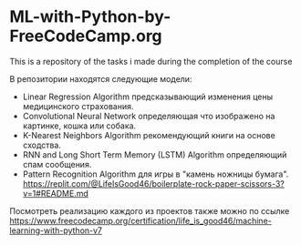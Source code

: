 # ML-with-Python-by-FreeCodeCamp.org
This is a repository of the tasks i made during the completion of the course

В репозитории находятся следующие модели: 
- Linear Regression Algorithm предсказывающий изменения цены медицинского страхования. 
- Convolutional Neural Network определяющая что изображено на картинке, кошка или собака.
- K-Nearest Neighbors Algorithm рекомендующий книги на основе сходства. 
- RNN and Long Short Term Memory (LSTM) Algorithm определяющий спам сообщения. 
- Pattern Recognition Algorithm для игры в "камень ножницы бумага". https://replit.com/@LifeIsGood46/boilerplate-rock-paper-scissors-3?v=1#README.md

Посмотреть реализацию каждого из проектов также можно по ссылке https://www.freecodecamp.org/certification/life_is_good46/machine-learning-with-python-v7

